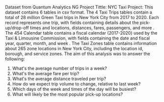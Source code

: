 Dataset from Quantum Analytics NG
Project Tittle: NYC Taxi Project:
This dataset contains 6 tables in csv format. The 4 Taxi Trips tables contain a total of 28 million Green Taxi trips in New York City from 2017 to 2020. Each record represents one trip, with fields containing details about the pick-up/drop-off times and locations, distances, fares, passengers, and more . The 454 Calendar table contains a fiscal calendar (2017-2020) used by the Taxi & Limousine Commission, with fields containing the date and fiscal year, quarter, month, and week . The Taxi Zones table contains information about 265 zone locations in New York City, including the location id, borough, and service zones.
The aim of this analysis was to answer the following:
1. What's the average number of trips in a week? 
2. What's the average fare per trip? 
3. What's the average distance traveled per trip? 
4. How do we expect trip volume to change, relative to last week? 
5. Which days of the week and times of the day will be busiest? 
6. What will likely be the most popular pick-up locations?
